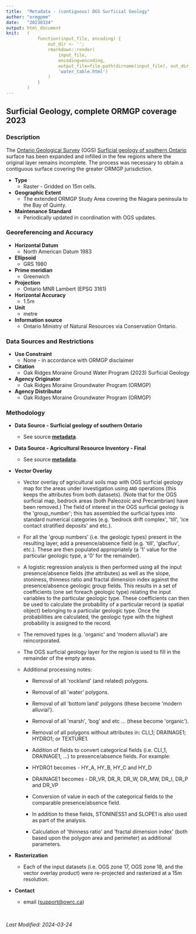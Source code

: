 ```yaml
---
title:  "Metadata - (contiguous) OGS Surficial Geology"
author: "ormgpmm"
date:   "20230324"
output: html_document
knit:   (
            function(input_file, encoding) {
                out_dir <- '';
                rmarkdown::render(
                    input_file,
                    encoding=encoding,
                    output_file=file.path(dirname(input_file), out_dir,
                    'water_table.html')
                )
            }
        )
---
```


## Surficial Geology, complete ORMGP coverage 2023

### Description 

The [Ontario Geological Survey](https://www.ontario.ca/page/ontario-geological-survey) (OGS) [Surficial geology of southern Ontario](https://data.ontario.ca/dataset/surficial-geology-of-southern-ontario) surface has been expanded and infilled in the few regions where the original layer remains incomplete. The process was necessary to obtain a contiguous surface covering the greater ORMGP jurisdiction.

* **Type**
    + Raster - Gridded on 15m cells.
* **Geographic Extent**
    + The extended ORMGP Study Area covering the Niagara peninsula to the Bay of Quinty.
* **Maintenance Standard**
    + Periodically updated in coordination with OGS updates.

### Georeferencing and Accuracy

* **Horizontal Datum**
    + North American Datum 1983
* **Ellipsoid**
    + GRS 1980
* **Prime meridian**
    + Greenwich
* **Projection**
    + Ontario MNR Lambert (EPSG 3161)
* **Horizontal Accuracy**
    + 1.5m
* **Unit**
    + metre
* **Information source**
    + Ontario Ministry of Natural Resources via Conservation Ontario.


### Data Sources and Restrictions

* **Use Constraint**
    + None - in accordance with ORMGP disclaimer
* **Citation**
    + Oak Ridges Moraine Ground Water Program (2023) Surficial Geology
* **Agency Originator**
    + Oak Ridges Moraine Groundwater Program (ORMGP)
* **Agency Distributor**
    + Oak Ridges Moraine Groundwater Program (ORMGP)

### Methodology

* **Data Source - Surficial geology of southern Ontario**
    + See source [**metadata**](https://www.geologyontario.mndm.gov.on.ca/mndmfiles/pub/data/imaging/MRD128-REV//MRD128-REV_metadata.pdf?).
* **Data Source - Agricultural Resource Inventory - Final**
    + See source [**metadata**](https://www.arcgis.com/sharing/rest/content/items/cf961d62ee1345c7b191808c9d60a4d7/info/metadata/metadata.xml?format=default&output=html).

* **Vector Overlay**
    + Vector overlay of agricultural soils map with OGS surficial geology map for the areas under investigation using `AND` operations (this keeps the attributes from both datasets).  (Note that for the OGS surficial map, bedrock areas (both Paleozoic and Precambrian) have been removed.) The field of interest in the OGS surficial geology is the 'group_number'; this has assembled the surficial types into standard numerical categories (e.g. 'bedrock drift complex', 'till', 'ice contact stratified deposits' and etc.).
     
    + For all the 'group numbers' (i.e. the geologic types) present in the resulting layer, add a presence/absence field (e.g. 'till', 'glacfluv', etc.).  These are then populated appropriately (a '1' value for the particular geologic type, a '0' for the remainder).

    + A logistic regression analysis is then performed using all the input presence/absence fields (the attributes) as well as the slope, stoniness, thinness ratio and fractal dimension index against the presence/absence geologic group fields. This results in a set of coefficients (one set foreach geologic type) relating the input variables to the particular geologic type. These coefficients can then be used to calculate the probability of a particular record (a spatial object) belonging to a particular geologic type.  Once the probabilities are calculated, the geologic type with the highest probability is assigned to the record.

    + The removed types (e.g. 'organic' and 'modern alluvial') are reincorporated.

    + The OGS surficial geology layer for the region is used to fill in the remainder of the empty areas.

    + Additional processing notes:

        + Removal of all 'rockland' (and related) polygons.

        + Removal of all 'water' polygons.

        + Removal of all 'bottom land' polygons (these become 'modern alluvial').

        + Removal of all 'marsh', 'bog' and etc ... (these become 'organic').

        + Removal of all polygons without attributes in: CLI_1; DRAINAGE1; HYDRO1; or TEXTURE1.

        + Addition of fields to convert categorical fields (i.e. CLI_1, DRAINAGE1, ...) to presence/absence fields.  For example:

        + HYDRO1 becomes - HY_A, HY_B, HY_C and HY_D

        + DRAINAGE1 becomes - DR_VR, DR_R, DR_W, DR_MW, DR_I, DR_P and DR_VP

        + Conversion of value in each of the categorical fields to the comparable presence/absence field.

        + In addition to these fields, STONINESS1 and SLOPE1 is also used as part of the analysis.

        + Calculation of 'thinness ratio' and 'fractal dimension index' (both based upon the polygon area and perimeter) as additional parameters.

* **Rasterization**
    + Each of the input datasets (i.e. OGS zone 17, OGS zone 18, and the vector overlay product) were re-projected and rasterized at a 15m resolution.

* **Contact**
    + email (support@owrc.ca)



<br>

*Last Modified: 2024-03-24*
